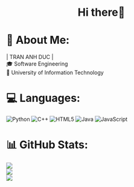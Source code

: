 <h1 align="center"> Hi there👋</h1> 

# 💫 About Me:
| TRAN ANH DUC |                                                    <br>🎓 Software Engineering         <br>🏢 University of Information Technology

# 💻 Languages:
![Python](https://img.shields.io/badge/python-3670A0?style=for-the-badge&logo=python&logoColor=ffdd54)
![C++](https://img.shields.io/badge/c++-%2300599C.svg?style=for-the-badge&logo=c%2B%2B&logoColor=white)
![HTML5](https://img.shields.io/badge/html5-%23E34F26.svg?style=for-the-badge&logo=html5&logoColor=white)
![Java](https://img.shields.io/badge/java-%23ED8B00.svg?style=for-the-badge&logo=openjdk&logoColor=white)
![JavaScript](https://img.shields.io/badge/javascript-%23323330.svg?style=for-the-badge&logo=javascript&logoColor=%23F7DF1E)
# 📊 GitHub Stats:
![](https://github-readme-stats.vercel.app/api?username=chisngooo&theme=dark&hide_border=true&include_all_commits=true&count_private=false)<br/>
![](https://github-readme-streak-stats.herokuapp.com/?user=chisngooo&theme=dark&hide_border=true)<br/>
![](https://github-readme-stats.vercel.app/api/top-langs/?username=chisngooo&theme=dark&hide_border=true&include_all_commits=true&count_private=false&layout=compact)
